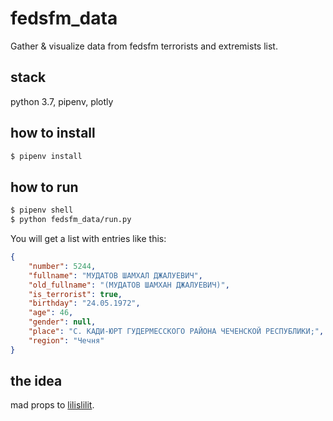 # fedsfm_data

Gather & visualize data from fedsfm terrorists and extremists list.

## stack

python 3.7, pipenv, plotly

## how to install

```bash
$ pipenv install
```

## how to run

```bash
$ pipenv shell
$ python fedsfm_data/run.py
```

You will get a list with entries like this:

```json
{
    "number": 5244,
    "fullname": "МУДАТОВ ШАМХАЛ ДЖАЛУЕВИЧ",
    "old_fullname": "(МУДАТОВ ШАМХАН ДЖАЛУЕВИЧ)",
    "is_terrorist": true,
    "birthday": "24.05.1972",
    "age": 46,
    "gender": null,
    "place": "С. КАДИ-ЮРТ ГУДЕРМЕССКОГО РАЙОНА ЧЕЧЕНСКОЙ РЕСПУБЛИКИ;",
    "region": "Чечня"
}
```

## the idea

mad props to [lilislilit](https://github.com/lilislilit).